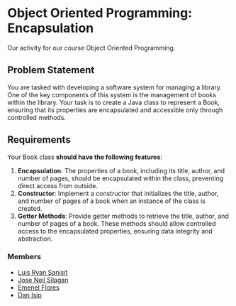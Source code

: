 # Object Oriented Programming: Encapsulation
Our activity for our course Object Oriented Programming.

## Problem Statement 

You are tasked with developing a software system for managing a library. One of the key components of this system is the management of books within the library. Your task is to create a Java class to represent a Book, ensuring that its properties are encapsulated and accessible only through controlled methods. 


## Requirements
Your Book class **should have the following features**: 


1. **Encapsulation**: The properties of a book, including its title, author, and number of pages, should be encapsulated within the class, preventing direct access from outside.
2. **Constructor**: Implement a constructor that initializes the title, author, and number of pages of a book when an instance of the class is created. 
3. **Getter Methods**: Provide getter methods to retrieve the title, author, and number of pages of a book. These methods should allow controlled access to the encapsulated properties, ensuring data integrity and abstraction.

###  Members
* [Luis Ryan Sanisit](https://github.com/Yisaaaa/)
* [Jose Neil Silagan](https://github.com/ArjTheProgrammer)
* [Emenel Flores]()
* [Dan Isip](https://github.com/DenJiwoo)
